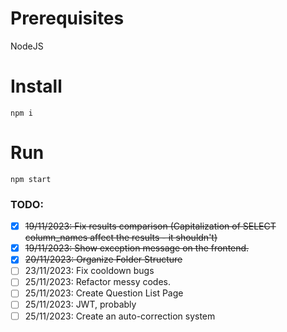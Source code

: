 # Prerequisites
NodeJS

# Install
```
npm i
```

# Run
```
npm start
```

### TODO:
- [X] ~~19/11/2023: Fix results comparison (Capitalization of SELECT column_names affect the results - it shouldn't)~~
- [X] ~~19/11/2023: Show exception message on the frontend.~~
- [X] ~~20/11/2023: Organize Folder Structure~~
- [ ] 23/11/2023: Fix cooldown bugs
- [ ] 25/11/2023: Refactor messy codes.
- [ ] 25/11/2023: Create Question List Page
- [ ] 25/11/2023: JWT, probably
- [ ] 25/11/2023: Create an auto-correction system
